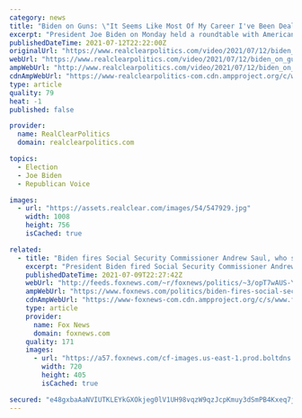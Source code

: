```yaml
---
category: news
title: "Biden on Guns: \"It Seems Like Most Of My Career I've Been Dealing With This Issue\""
excerpt: "President Joe Biden on Monday held a roundtable with American city leaders to discuss gun violence and reform. Biden said \"stemming the flow of firearms\" that are meant to commit violent crimes is something that works."
publishedDateTime: 2021-07-12T22:22:00Z
originalUrl: "https://www.realclearpolitics.com/video/2021/07/12/biden_on_guns_it_seems_like_most_of_my_career_ive_been_dealing_with_this_issue.html"
webUrl: "https://www.realclearpolitics.com/video/2021/07/12/biden_on_guns_it_seems_like_most_of_my_career_ive_been_dealing_with_this_issue.html"
ampWebUrl: "http://www.realclearpolitics.com/video/2021/07/12/biden_on_guns_it_seems_like_most_of_my_career_ive_been_dealing_with_this_issue.amp.html"
cdnAmpWebUrl: "https://www-realclearpolitics-com.cdn.ampproject.org/c/www.realclearpolitics.com/video/2021/07/12/biden_on_guns_it_seems_like_most_of_my_career_ive_been_dealing_with_this_issue.amp.html"
type: article
quality: 79
heat: -1
published: false

provider:
  name: RealClearPolitics
  domain: realclearpolitics.com

topics:
  - Election
  - Joe Biden
  - Republican Voice

images:
  - url: "https://assets.realclear.com/images/54/547929.jpg"
    width: 1008
    height: 756
    isCached: true

related:
  - title: "Biden fires Social Security Commissioner Andrew Saul, who says he isn't leaving"
    excerpt: "President Biden fired Social Security Commissioner Andrew Saul on Friday amid an ongoing dispute over his leadership of the independent agency responsible for administering retirement and disability benefits."
    publishedDateTime: 2021-07-09T22:27:42Z
    webUrl: "http://feeds.foxnews.com/~r/foxnews/politics/~3/opT7wAUS-YM/biden-fires-social-security-commissioner-andrew-saul"
    ampWebUrl: "https://www.foxnews.com/politics/biden-fires-social-security-commissioner-andrew-saul.amp"
    cdnAmpWebUrl: "https://www-foxnews-com.cdn.ampproject.org/c/s/www.foxnews.com/politics/biden-fires-social-security-commissioner-andrew-saul.amp"
    type: article
    provider:
      name: Fox News
      domain: foxnews.com
    quality: 171
    images:
      - url: "https://a57.foxnews.com/cf-images.us-east-1.prod.boltdns.net/v1/static/694940094001/1faec23e-7f7d-40d8-994d-78cb65174268/9d242ef5-c1ea-423d-872d-10d8308323e4/1280x720/match/720/405/image.jpg?ve=1&tl=1"
        width: 720
        height: 405
        isCached: true

secured: "e48gxbaAaNVIUTKLEYkGXOkjeg0lV1UH98vqzW9qzJcpKmuy3dSmPB4Kxeq7jpQJXq3komvJKawr155O6m8oEkXHK/7uL41lg+G7HLSJfmpiVFiv+5QcJ4zIxLwJtCs7s8skDWLsBAsJYDiyDOujhomSmZY4yt+IeyIPyjw3xLsFnfaxhX1b7LmsNL6oWE/Xrls/IiWUHlVJUHViCey4wK1IFl+YkHjpiwq6xI5xo/Ze8cR6lrQvPoYiK7S7D/5siCYcDhclmX9xg95hEEuIds/tDztFBBgJ+X5+NMU+/FPoPdcn6aCsqd2/cL0jg/u9x8gKEZQW9petjYLtTeDf8+h1Aj9GsVIqFt5NQYGAW0g=;S/QDDHDl/M1srAHfIwOl5Q=="
---
```


